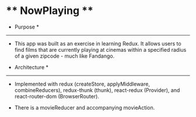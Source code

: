 # ** NowPlaying **

- Purpose \*

---

- This app was built as an exercise in learning Redux. It allows users to find films that are currently playing at cinemas within a specified radius of a given zipcode - much like Fandango.

* Architecture \*

---

- Implemented with redux (createStore, applyMiddleware, combineReducers), redux-thunk (thunk), react-redux (Provider), and react-router-dom (BrowserRouter).

- There is a movieReducer and accompanying movieAction.

